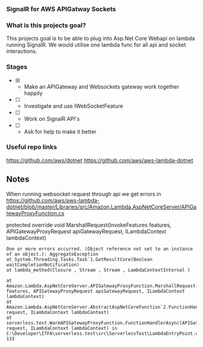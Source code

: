 
### SignalR for AWS APIGatway Sockets


### What is this projects goal?

This projects goal is to be able to plug into Asp.Net Core Webapi on lambda running SignalR.
We would utilise one lambda func for all api and socket interactions.


### Stages

- [x] - Make an APIGateway and Websockets gateway work together happily
- [ ] - Investigate and use IWebSocketFeature 
- [ ] - Work on SignalR API's
- [ ] - Ask for help to make it better


### Useful repo links
https://github.com/aws/dotnet
https://github.com/aws/aws-lambda-dotnet



## Notes

When running websocket request through api we get errors in
https://github.com/aws/aws-lambda-dotnet/blob/master/Libraries/src/Amazon.Lambda.AspNetCoreServer/APIGatewayProxyFunction.cs

 protected override void MarshallRequest(InvokeFeatures features, APIGatewayProxyRequest apiGatewayRequest, ILambdaContext lambdaContext)
```
One or more errors occurred. (Object reference not set to an instance of an object.): AggregateException
at System.Threading.Tasks.Task`1.GetResultCore(Boolean waitCompletionNotification)
at lambda_method(Closure , Stream , Stream , LambdaContextInternal )

at Amazon.Lambda.AspNetCoreServer.APIGatewayProxyFunction.MarshallRequest(InvokeFeatures features, APIGatewayProxyRequest apiGatewayRequest, ILambdaContext lambdaContext)
at Amazon.Lambda.AspNetCoreServer.AbstractAspNetCoreFunction`2.FunctionHandlerAsync(TREQUEST request, ILambdaContext lambdaContext)
at serverless.test.WarmAPIGatewayProxyFunction.FunctionHandlerAsync(APIGatewayProxyRequest request, ILambdaContext lambdaContext) in C:\Developer\ITFA\serverless.test\src\ServerlessTest\LambdaEntryPoint.cs:line 133
```
